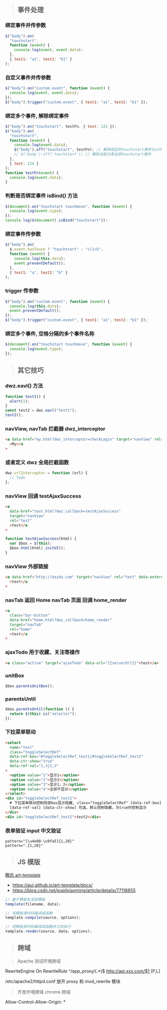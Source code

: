 > ## 事件处理

### 绑定事件并传参数

```javascript
$("body").on(
  "touchstart",
  function (event) {
    console.log(event, event.data);
  },
  { test1: "a1", test2: "b1" }
);
```

### 自定义事件并传参数

```javascript
$("body").on("custom.event", function (event) {
  console.log(event, event.data);
});
$("body").trigger("custom.event", { test1: "a1", test2: "b1" });
```

### 绑定多个事件, 解除绑定事件

```javascript
$("body").on("touchstart", testFn, { test: 123 });
$("body").on(
  "touchstart",
  function (event) {
    console.log(event.data);
    $("body").off("touchstart", testFn); // 解除指定的touchstart事件testFn
    // $('body').off('touchstart'); // 解除当前元素全部touchstart事件
  },
  { test: 124 }
);
function testFn(event) {
  console.log(event.data);
}
```

### 判断是否绑定事件 isBind() 方法

```javascript
$(document).on("touchstart touchmove", function (event) {
  console.log(event.type);
});
console.log($(document).isBind("touchstart"));
```

### 绑定事件传参数

```javascript
$("body").on(
  $.event.hasTouch ? "touchstart" : "click",
  function (event) {
    console.log(this.data);
    event.preventDefault();
  },
  { test1: "a", test2: "b" }
);
```

### trigger 传参数

```javascript
$("body").on("custom.event", function (event) {
  console.log(this.data);
  event.preventDefault();
});
$("body").trigger("custom.event", { test1: "a1", test2: "b1" });
```

### 绑定多个事件, 空格分隔的多个事件名称

```javascript
$(document).on("touchstart touchmove", function (event) {
  console.log(event.type);
});
```

> ## 其它技巧

### dwz.eavl() 方法

```javascript
function test1() {
  alert(1);
}
const test2 = dwz.eavl("test1");
test2();
```

### navView, navTab 拦截器 dwz_interceptor

```html
<a data-href="my.html?dwz_interceptor=checkLogin" target="navView" rel="my"
  >My</a
>
```

### 或者定义 dwz 全局拦截函数

```javascript
dwz.urlInterceptor = function (url) {
  // Todo
};
```

### navView 回调 testAjaxSuccess

```html
<a
  data-href="test.html?dwz_callback=testAjaxSuccess"
  target="navView"
  rel="test"
  >test</a
>
```

```javascript
function testAjaxSuccess(html) {
  var $box = $(this);
  $box.html(html).initUI();
}
```

### navView 外部链接

```html
<a data-href="http://baidu.com" target="navView" rel="test" data-external="true"
  >test</a
>
```

### navTab 返回 Home navTab 页面 回调 home_render

```html
<a
  class="bar-button"
  data-href="home.html?dwz_callback=home_render"
  target="navTab"
  rel="home"
  >test</a
>
```

### ajaxTodo 用于收藏、关注等操作

```html
<a class="active" target="ajaxTodo" data-url="{{serverUrl}}">test</a>
```

### unitBox

```javascript
$box.parentsUnitBox();
```

### parentsUntil

```javascript
$box.parentsUntil(function () {
  return $(this).is("selector");
});
```

### 下拉菜单联动

```html
<select
  name="test"
  class="toggleSelectRef"
  data-ref-box="#toggleSelectRef_test1|#toggleSelectRef_test2"
  data-ctr-show="true"
  data-ref-val="1,3|2,3"
>
  <option value="1">显示1</option>
  <option value="2">显示2</option>
  <option value="3">显示1，2</option>
  <option value="4">全部不显示</option>
</select>
<div id="toggleSelectRef_test1">
  # 下拉菜单联动控制局部box显示隐藏, class="toggleSelectRef" [data-ref-box]
  [data-ref-val] [data-ctr-show] 可选，默认控制隐藏，为true时控制显示
</div>
<div id="toggleSelectRef_test2">test2</div>
```

### 表单验证 input 中文验证

```
pattern="[\u4e00-\u9fa5]{1,20}"
pattern=".{1,20}"
```

> ## JS 模版

[腾讯 art-template](https://github.com/aui/art-template)

- https://aui.github.io/art-template/docs/
- https://blog.csdn.net/pupilxiaoming/article/details/77118855

```javascript
// 基于模板名渲染模板
template(filename, data);

// 将模板源代码编译成函数
template.compile(source, options);

// 将模板源代码编译成函数并立刻执行
template.render(source, data, options);
```

> ## 跨域

> Apache 测试环境跨域

RewriteEngine On
RewriteRule ^/app_proxy/(.\*)$ http://api.xxx.com/$1 [P,L]

/etc/apache2/httpd.conf 放开 proxy 和 mod_rewrite 模块

> 开发环境跨域 chrome 跨域

Allow-Control-Allow-Origin: \*
